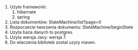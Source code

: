 1. Użyte frameworki:
	1. hibernate
	2. spring
2. Lista dokumentów: StateMachine/list?page=0
2. Rozpoczecie tworzenia dokumentu: StateMachine/beginState
3. Uzyta baza danych to postgres.
4. Uzyta wersja Javy: wersja 7.
5. Do wlaczenia bibliotek zostal uzyty maven.